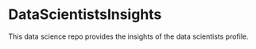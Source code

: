 # DataScientistsInsights
This data science repo provides the insights of the data scientists profile.
